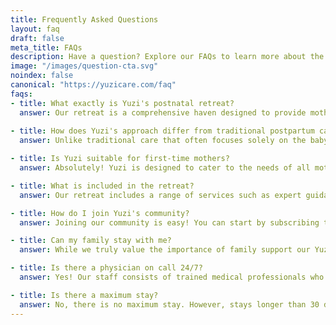```yaml
---
title: Frequently Asked Questions
layout: faq
draft: false
meta_title: FAQs
description: Have a question? Explore our FAQs to learn more about the postnatal care and services we provide at Yuzi. Didn't see your question listed? Contact our team of experts and get an answer today!
image: "/images/question-cta.svg"
noindex: false
canonical: "https://yuzicare.com/faq"
faqs:
- title: What exactly is Yuzi's postnatal retreat?
  answer: Our retreat is a comprehensive haven designed to provide mothers with expert postpartum care, healing, and empowerment. It combines modern luxury with the ancient wisdom of "Yuezi," offering a supportive environment for both physical recovery and emotional well-being.
  
- title: How does Yuzi's approach differ from traditional postpartum care?
  answer: Unlike traditional care that often focuses solely on the baby, we prioritize mothers' well-being by providing a holistic support system encompassing physical recovery, mental health, and a strong sense of community.

- title: Is Yuzi suitable for first-time mothers?
  answer: Absolutely! Yuzi is designed to cater to the needs of all mothers, whether it's your first or subsequent pregnancy. Our expert guidance and supportive community ensure a fulfilling and empowering experience for every new mother.

- title: What is included in the retreat?
  answer: Our retreat includes a range of services such as expert guidance on newborn care, Pelvic Floor PT, postnatal yoga, and lactation consultations, all tailored to meet the unique needs of new mothers during their postpartum journey.

- title: How do I join Yuzi's community?
  answer: Joining our community is easy! You can start by subscribing to our updates and joining our waitlist. This will provide you with early access to our transformative retreats and a supportive network of mothers just like you.

- title: Can my family stay with me?
  answer: While we truly value the importance of family support our Yuzi retreat is primarily designed as a dedicated space for new mothers and their babies to bond and focus on postpartum recovery. Visiting hours are between 5:00pm and 8:00pm, allowing families to share in this special time while also respecting the need for mothers to have uninterrupted rest, healing, and quality time with their infants during the day. This approach ensures an environment that prioritizes the well-being of both mothers and babies, fostering a nurturing and transformative experience for everyone involved.

- title: Is there a physician on call 24/7?
  answer: Yes! Our staff consists of trained medical professionals who staff our facility 24/7 and are available to answer any concerns that you may have.

- title: Is there a maximum stay?
  answer: No, there is no maximum stay. However, stays longer than 30 days will need to be discussed in advance with our reservation agents. 
---
```

